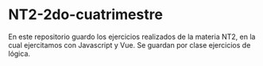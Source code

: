 # NT2-2do-cuatrimestre 
En este repositorio guardo los ejercicios realizados de la materia NT2, en la cual ejercitamos con Javascript y Vue. 
Se guardan por clase ejercicios de lógica.
